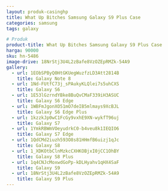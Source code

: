 ```yaml
---
layout: produk-casinghp
title: What Up Bitches Samsung Galaxy S9 Plus Case
categories: samsung
tags: galaxy

# Produk
product-title: What Up Bitches Samsung Galaxy S9 Plus Case
harga: 90000
sku: hn-5486
image-drive: 18NrStj3U4L2zBafe8VzOZEpRMZk-54A9
gallery:
  - url: 1EObSPByQ0HtGKUegWuzfzLD3Att2814B
    title: Galaxy Note 8
  - url: 1Nd-FUtfC73j_sPAukyKLQlei7s5uhCXS
    title: Galaxy S6
  - url: 1E53lGzrndYBke8BuQvCMaF339iH3ASUC
    title: Galaxy S6 Edge
  - url: 1WBFmJgonXO51mO7deIB5mlmays9XcBJL
    title: Galaxy S6 Edge Plus
  - url: 1kzzkJp0wC1FcGy9vxhE9XN-wykfT96uj
    title: Galaxy S7
  - url: 1YmkRBWmVOeyudrkC0-b4veu8k1IEQIO6
    title: Galaxy S7 Edge
  - url: 1QdCMd2iuzh593O8s81HHmfB6uizj1qJc
    title: Galaxy S8
  - url: 1_XDKOtbClnMzkcCXHKOBjxI0jCC1OhBY
    title: Galaxy S8 Plus
  - url: 1q4CNJcMoxwdGoPp-kDLHyahv1qHX4SaF
    title: Galaxy S9
  - url: 18NrStj3U4L2zBafe8VzOZEpRMZk-54A9
    title: Galaxy S9 Plus
---
```

